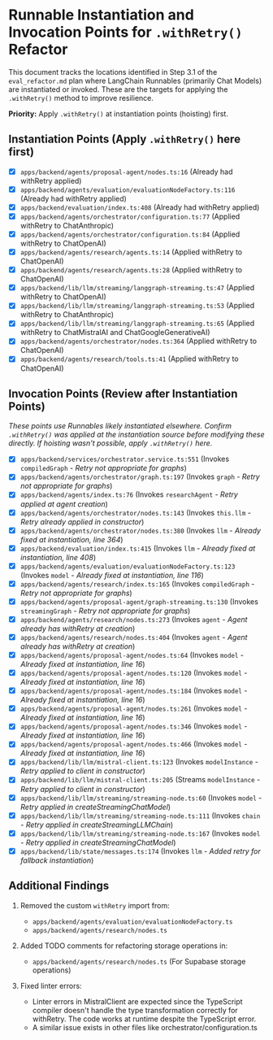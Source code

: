 # Runnable Instantiation and Invocation Points for `.withRetry()` Refactor

This document tracks the locations identified in Step 3.1 of the `eval_refactor.md` plan where LangChain Runnables (primarily Chat Models) are instantiated or invoked. These are the targets for applying the `.withRetry()` method to improve resilience.

**Priority:** Apply `.withRetry()` at instantiation points (hoisting) first.

## Instantiation Points (Apply `.withRetry()` here first)

- [x] `apps/backend/agents/proposal-agent/nodes.ts:16` (Already had withRetry applied)
- [x] `apps/backend/agents/evaluation/evaluationNodeFactory.ts:116` (Already had withRetry applied)
- [x] `apps/backend/evaluation/index.ts:408` (Already had withRetry applied)
- [x] `apps/backend/agents/orchestrator/configuration.ts:77` (Applied withRetry to ChatAnthropic)
- [x] `apps/backend/agents/orchestrator/configuration.ts:84` (Applied withRetry to ChatOpenAI)
- [x] `apps/backend/agents/research/agents.ts:14` (Applied withRetry to ChatOpenAI)
- [x] `apps/backend/agents/research/agents.ts:28` (Applied withRetry to ChatOpenAI)
- [x] `apps/backend/lib/llm/streaming/langgraph-streaming.ts:47` (Applied withRetry to ChatOpenAI)
- [x] `apps/backend/lib/llm/streaming/langgraph-streaming.ts:53` (Applied withRetry to ChatAnthropic)
- [x] `apps/backend/lib/llm/streaming/langgraph-streaming.ts:65` (Applied withRetry to ChatMistralAI and ChatGoogleGenerativeAI)
- [x] `apps/backend/agents/orchestrator/nodes.ts:364` (Applied withRetry to ChatOpenAI)
- [x] `apps/backend/agents/research/tools.ts:41` (Applied withRetry to ChatOpenAI)

## Invocation Points (Review after Instantiation Points)

_These points use Runnables likely instantiated elsewhere. Confirm `.withRetry()` was applied at the instantiation source before modifying these directly. If hoisting wasn't possible, apply `.withRetry()` here._

- [x] `apps/backend/services/orchestrator.service.ts:551` (Invokes `compiledGraph` - _Retry not appropriate for graphs_)
- [x] `apps/backend/agents/orchestrator/graph.ts:197` (Invokes `graph` - _Retry not appropriate for graphs_)
- [x] `apps/backend/agents/index.ts:76` (Invokes `researchAgent` - _Retry applied at agent creation_)
- [x] `apps/backend/agents/orchestrator/nodes.ts:143` (Invokes `this.llm` - _Retry already applied in constructor_)
- [x] `apps/backend/agents/orchestrator/nodes.ts:380` (Invokes `llm` - _Already fixed at instantiation, line 364_)
- [x] `apps/backend/evaluation/index.ts:415` (Invokes `llm` - _Already fixed at instantiation, line 408_)
- [x] `apps/backend/agents/evaluation/evaluationNodeFactory.ts:123` (Invokes `model` - _Already fixed at instantiation, line 116_)
- [x] `apps/backend/agents/research/index.ts:165` (Invokes `compiledGraph` - _Retry not appropriate for graphs_)
- [x] `apps/backend/agents/proposal-agent/graph-streaming.ts:130` (Invokes `streamingGraph` - _Retry not appropriate for graphs_)
- [x] `apps/backend/agents/research/nodes.ts:273` (Invokes `agent` - _Agent already has withRetry at creation_)
- [x] `apps/backend/agents/research/nodes.ts:404` (Invokes `agent` - _Agent already has withRetry at creation_)
- [x] `apps/backend/agents/proposal-agent/nodes.ts:64` (Invokes `model` - _Already fixed at instantiation, line 16_)
- [x] `apps/backend/agents/proposal-agent/nodes.ts:120` (Invokes `model` - _Already fixed at instantiation, line 16_)
- [x] `apps/backend/agents/proposal-agent/nodes.ts:184` (Invokes `model` - _Already fixed at instantiation, line 16_)
- [x] `apps/backend/agents/proposal-agent/nodes.ts:261` (Invokes `model` - _Already fixed at instantiation, line 16_)
- [x] `apps/backend/agents/proposal-agent/nodes.ts:346` (Invokes `model` - _Already fixed at instantiation, line 16_)
- [x] `apps/backend/agents/proposal-agent/nodes.ts:466` (Invokes `model` - _Already fixed at instantiation, line 16_)
- [x] `apps/backend/lib/llm/mistral-client.ts:123` (Invokes `modelInstance` - _Retry applied to client in constructor_)
- [x] `apps/backend/lib/llm/mistral-client.ts:205` (Streams `modelInstance` - _Retry applied to client in constructor_)
- [x] `apps/backend/lib/llm/streaming/streaming-node.ts:60` (Invokes `model` - _Retry applied in createStreamingChatModel_)
- [x] `apps/backend/lib/llm/streaming/streaming-node.ts:111` (Invokes `chain` - _Retry applied in createStreamingLLMChain_)
- [x] `apps/backend/lib/llm/streaming/streaming-node.ts:167` (Invokes `model` - _Retry applied in createStreamingChatModel_)
- [x] `apps/backend/lib/state/messages.ts:174` (Invokes `llm` - _Added retry for fallback instantiation_)

## Additional Findings

1. Removed the custom `withRetry` import from:

   - `apps/backend/agents/evaluation/evaluationNodeFactory.ts`
   - `apps/backend/agents/research/nodes.ts`

2. Added TODO comments for refactoring storage operations in:
   - `apps/backend/agents/research/nodes.ts` (For Supabase storage operations)
3. Fixed linter errors:
   - Linter errors in MistralClient are expected since the TypeScript compiler doesn't handle the type transformation correctly for withRetry. The code works at runtime despite the TypeScript error.
   - A similar issue exists in other files like orchestrator/configuration.ts
